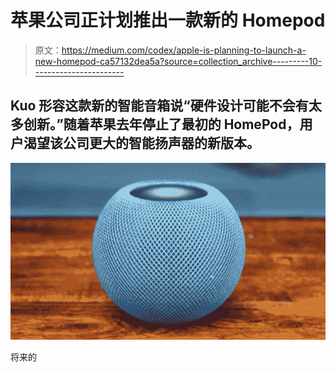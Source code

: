 # 苹果公司正计划推出一款新的 Homepod

> 原文：<https://medium.com/codex/apple-is-planning-to-launch-a-new-homepod-ca57132dea5a?source=collection_archive---------10----------------------->

## Kuo 形容这款新的智能音箱说“硬件设计可能不会有太多创新。”随着苹果去年停止了最初的 HomePod，用户渴望该公司更大的智能扬声器的新版本。

![](img/30b0b3f37a23171d5ee07f46790eb82c.png)

将来的